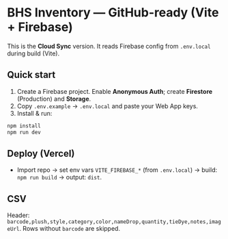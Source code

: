 # BHS Inventory — GitHub-ready (Vite + Firebase)

This is the **Cloud Sync** version. It reads Firebase config from `.env.local` during build (Vite).

## Quick start
1) Create a Firebase project. Enable **Anonymous Auth**; create **Firestore** (Production) and **Storage**.
2) Copy `.env.example` → `.env.local` and paste your Web App keys.
3) Install & run:
```bash
npm install
npm run dev
```

## Deploy (Vercel)
- Import repo → set env vars `VITE_FIREBASE_*` (from `.env.local`) → build: `npm run build` → output: `dist`.

## CSV
Header: `barcode,plush,style,category,color,nameDrop,quantity,tieDye,notes,imageUrl`. Rows without `barcode` are skipped.
